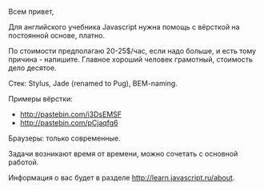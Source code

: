 Всем привет,

Для английского учебника Javascript нужна помощь с вёрсткой на постоянной основе, платно.

По стоимости предполагаю 20-25$/час, если надо больше, и есть тому причина - напишите.
Главное хороший человек грамотный, стоимость дело десятое.

Стек: Stylus, Jade (renamed to Pug), BEM-naming.

Примеры вёрстки:
- http://pastebin.com/i3DsEMSF
- http://pastebin.com/pCjaqfg6

Браузеры: только современные.

Задачи возникают время от времени, можно сочетать с основной работой.

Информация о вас будет в разделе <http://learn.javascript.ru/about>.

